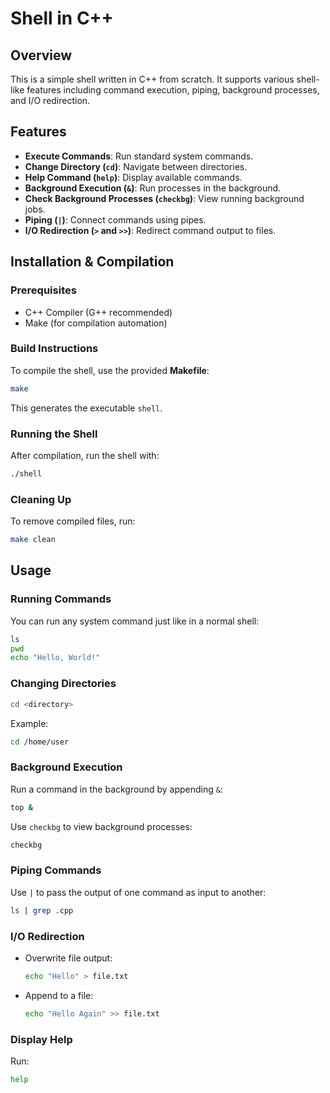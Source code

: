 # Shell in C++

## Overview
This is a simple shell written in C++ from scratch. It supports various shell-like features including command execution, piping, background processes, and I/O redirection.

## Features
- **Execute Commands**: Run standard system commands.
- **Change Directory (`cd`)**: Navigate between directories.
- **Help Command (`help`)**: Display available commands.
- **Background Execution (`&`)**: Run processes in the background.
- **Check Background Processes (`checkbg`)**: View running background jobs.
- **Piping (`|`)**: Connect commands using pipes.
- **I/O Redirection (`>` and `>>`)**: Redirect command output to files.

## Installation & Compilation
### Prerequisites
- C++ Compiler (G++ recommended)
- Make (for compilation automation)

### Build Instructions
To compile the shell, use the provided **Makefile**:
```sh
make
```
This generates the executable `shell`.

### Running the Shell
After compilation, run the shell with:
```sh
./shell
```

### Cleaning Up
To remove compiled files, run:
```sh
make clean
```

## Usage
### Running Commands
You can run any system command just like in a normal shell:
```sh
ls
pwd
echo "Hello, World!"
```

### Changing Directories
```sh
cd <directory>
```
Example:
```sh
cd /home/user
```

### Background Execution
Run a command in the background by appending `&`:
```sh
top &
```
Use `checkbg` to view background processes:
```sh
checkbg
```

### Piping Commands
Use `|` to pass the output of one command as input to another:
```sh
ls | grep .cpp
```

### I/O Redirection
- Overwrite file output:
  ```sh
  echo "Hello" > file.txt
  ```
- Append to a file:
  ```sh
  echo "Hello Again" >> file.txt
  ```

### Display Help
Run:
```sh
help
```

